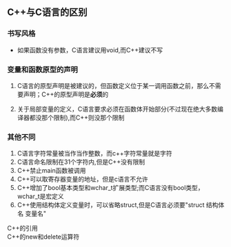 ## C++与C语言的区别  

### 书写风格  
* 如果函数没有参数，C语言建议用void,而C++建议不写  

### 变量和函数原型的声明  
1. C语言的原型声明是被建议的，但函数定义位于某一调用函数之前，那么不需要声明；C++的原型声明是**必须**的  

2. 关于局部变量的定义，C语言要求必须在函数体开始部分(不过现在绝大多数编译器都没那个限制),而C++则没那个限制  


### 其他不同  
1. C语言字符常量被当作当作整数，而c++字符常量就是字符  
2. C语言命名限制在31个字符内,但是C++没有限制  
3. C++禁止main函数被调用  
4. C++可以取寄存器变量的地址，但是c语言不允许  
5. C++增加了bool基本类型和wchar_t扩展类型;而C语言没有bool类型，wchar_t是宏定义  
6. C++使用结构体定义变量时，可以省略struct,但是C语言必须要"struct 结构体名 变量名"  


C++的引用  
C++的new和delete运算符  

